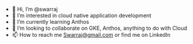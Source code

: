 - 👋 Hi, I’m @swarraj
- 👀 I’m interested in cloud native application development
- 🌱 I’m currently learning Anthos
- 💞️ I’m looking to collaborate on GKE, Anthos, anything to do with Cloud
- 📫 How to reach me Swarraj@gmail.com or find me on LinkedIn

<!---
swarraj/swarraj is a ✨ special ✨ repository because its `README.md` (this file) appears on your GitHub profile.
You can click the Preview link to take a look at your changes.
--->
